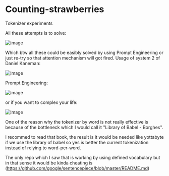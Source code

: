 # Counting-strawberries
Tokenizer experiments


All these attempts is to solve:

![image](https://github.com/Reyzenello/Counting-strawberries/assets/43668563/ce6d9afe-4bf3-489e-afb0-25230f9643e8)


Which btw all these could be easibly solved by using Prompt Engineering or just re-try so that attention mechanism will got fired. Usage of system 2 of Daniel Kaneman:

![image](https://github.com/Reyzenello/Counting-strawberries/assets/43668563/fde3fc5e-c413-4568-becc-de4c6e3e2749)


Prompt Engineering:

![image](https://github.com/Reyzenello/Counting-strawberries/assets/43668563/c4d1f70b-7ed8-4d00-809f-dee5b1b6b44e)

or if you want to complex your life:

![image](https://github.com/Reyzenello/Counting-strawberries/assets/43668563/32a8eb58-d0fc-4737-8b5b-a0d3d464fd03)


One of the reason why the tokenizer by word is not really effective is because of the bottleneck which I would call it "Library of Babel - Borghes".

I recommed to read that book, the result is it would be needed like yottabyte if we use the library of babel so yes is better the current tokenization instead of relying to word-per-word.

The only repo which I saw that is working by using defined vocabulary but in that sense it would be kinda cheating is (https://github.com/google/sentencepiece/blob/master/README.md)
